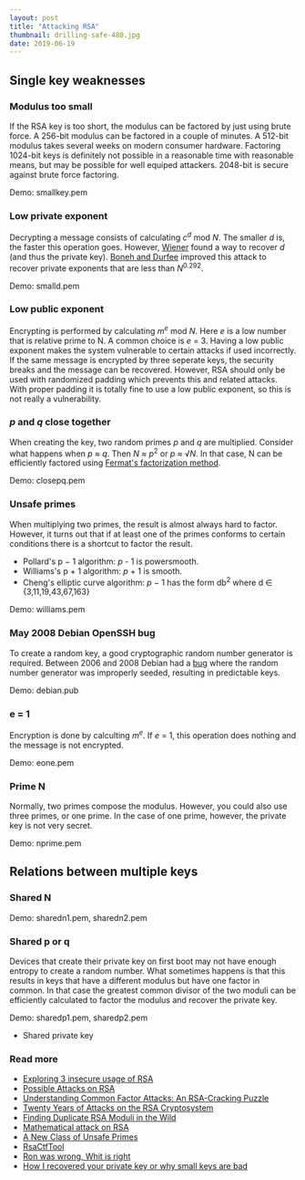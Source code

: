 ```yaml
---
layout: post
title: "Attacking RSA"
thumbnail: drilling-safe-480.jpg
date: 2019-06-19
---
```



## Single key weaknesses

### Modulus too small

If the RSA key is too short, the modulus can be factored by just using brute force. A 256-bit modulus can be factored in a couple of minutes. A 512-bit modulus takes several weeks on modern consumer hardware. Factoring 1024-bit keys is definitely not possible in a reasonable time with reasonable means, but may be possible for well equiped attackers. 2048-bit is secure against brute force factoring.

Demo: smallkey.pem

### Low private exponent

Decrypting a message consists of calculating _c<sup>d</sup>_ mod _N_. The smaller _d_ is, the faster this operation goes. However, [Wiener](http://www.reverse-engineering.info/Cryptography/ShortSecretExponents.pdf) found a way to recover _d_ (and thus the private key). [Boneh and Durfee](http://antoanthongtin.vn/Portals/0/UploadImages/kiennt2/KyYeu/DuLieuNuocNgoai/8.Advances%20in%20cryptology-Eurocrypt%201999-LNCS%201592/15920001.pdf) improved this attack to recover private exponents that are less than _N_<sup>0.292</sup>.

Demo: smalld.pem

### Low public exponent

Encrypting is performed by calculating _m<sup>e</sup>_ mod _N_. Here _e_ is a low number that is relative prime to N. A common choice is _e_ = 3. Having a low public exponent makes the system vulnerable to certain attacks if used incorrectly. If the same message is encrypted by three seperate keys, the security breaks and the message can be recovered. However, RSA should only be used with randomized padding which prevents this and related attacks. With proper padding it is totally fine to use a low public exponent, so this is not really a vulnerability.

### _p_ and _q_ close together

When creating the key, two random primes _p_ and _q_ are multiplied. Consider what happens when _p_ ≈ _q_. Then _N_ ≈ _p_<sup>2</sup> or _p_ ≈ √_N_. In that case, N can be efficiently factored using [Fermat's factorization method](https://en.wikipedia.org/wiki/Fermat%27s_factorization_method).

Demo: closepq.pem

### Unsafe primes

When multiplying two primes, the result is almost always hard to factor. However, it turns out that if at least one of the primes conforms to certain conditions there is a shortcut to factor the result.

* Pollard's p − 1 algorithm: _p_ - 1 is powersmooth.
* Williams's p + 1 algorithm: _p_ + 1 is smooth.
* Cheng's elliptic curve algorithm: _p_ − 1 has the form db<sup>2</sup> where d ∈ {3,11,19,43,67,163}

Demo: williams.pem

### May 2008 Debian OpenSSH bug

To create a random key, a good cryptographic random number generator is required. Between 2006 and 2008 Debian had a [bug](https://www.debian.org/security/2008/dsa-1571) where the random number generator was improperly seeded, resulting in predictable keys.

Demo: debian.pub

### e = 1

Encryption is done by calculting _m<sup>e</sup>_. If _e_ = 1, this operation does nothing and the message is not encrypted.

Demo: eone.pem

### Prime N

Normally, two primes compose the modulus. However, you could also use three primes, or one prime. In the case of one prime, however, the private key is not very secret.

Demo: nprime.pem

## Relations between multiple keys

### Shared N

Demo: sharedn1.pem, sharedn2.pem

### Shared p or q

Devices that create their private key on first boot may not have enough entropy to create a random number. What sometimes happens is that this results in keys that have a different modulus but have one factor in common. In that case the greatest common divisor of the two moduli can be efficiently calculated to factor the modulus and recover the private key.

Demo: sharedp1.pem, sharedp2.pem


* Shared private key



### Read more

* [Exploring 3 insecure usage of RSA](https://www.quaxio.com/exploring_three_weaknesses_in_rsa/)
* [Possible Attacks on RSA](http://www.members.tripod.com/irish_ronan/rsa/attacks.html)
* [Understanding Common Factor Attacks: An RSA-Cracking Puzzle](http://www.loyalty.org/~schoen/rsa/)
* [Twenty Years of Attacks on the RSA Cryptosystem](http://crypto.stanford.edu/~dabo/papers/RSA-survey.pdf)
* [Finding Duplicate RSA Moduli in the Wild](http://sbudella.altervista.org/blog/20181211-duplicate-moduli.html)
* [Mathematical attack on RSA](https://www.nku.edu/~christensen/Mathematical%20attack%20on%20RSA.pdf)
* [A New Class of Unsafe Primes](https://eprint.iacr.org/2002/109.pdf)
* [RsaCtfTool](https://github.com/Ganapati/RsaCtfTool)
* [Ron was wrong, Whit is right](https://eprint.iacr.org/2012/064.pdf)
* [How I recovered your private key or why small keys are bad](https://0day.work/how-i-recovered-your-private-key-or-why-small-keys-are-bad/)